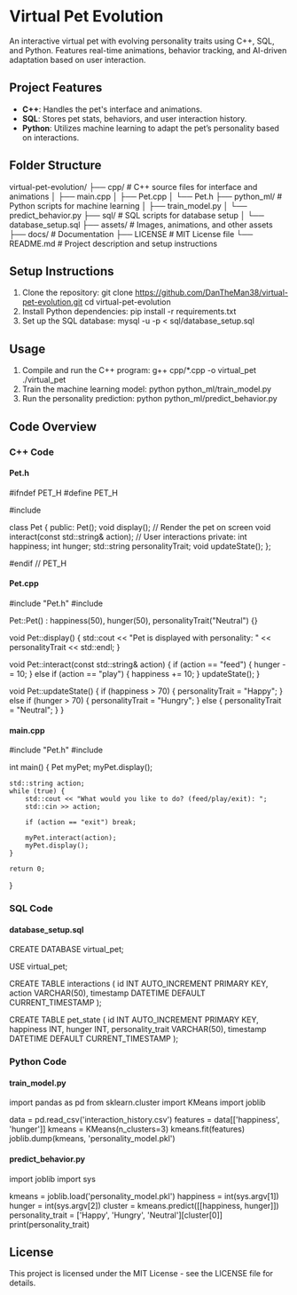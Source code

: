 # Virtual Pet Evolution

An interactive virtual pet with evolving personality traits using C++, SQL, and Python. Features real-time animations, behavior tracking, and AI-driven adaptation based on user interaction.

## Project Features
- **C++**: Handles the pet's interface and animations.
- **SQL**: Stores pet stats, behaviors, and user interaction history.
- **Python**: Utilizes machine learning to adapt the pet’s personality based on interactions.

## Folder Structure
virtual-pet-evolution/
├── cpp/                   # C++ source files for interface and animations
│   ├── main.cpp
│   ├── Pet.cpp
│   └── Pet.h
├── python_ml/             # Python scripts for machine learning
│   ├── train_model.py
│   └── predict_behavior.py
├── sql/                   # SQL scripts for database setup
│   └── database_setup.sql
├── assets/                # Images, animations, and other assets
├── docs/                  # Documentation
├── LICENSE                # MIT License file
└── README.md              # Project description and setup instructions

## Setup Instructions
1. Clone the repository:
   git clone https://github.com/DanTheMan38/virtual-pet-evolution.git
   cd virtual-pet-evolution
2. Install Python dependencies:
   pip install -r requirements.txt
3. Set up the SQL database:
   mysql -u <username> -p < sql/database_setup.sql

## Usage
1. Compile and run the C++ program:
   g++ cpp/*.cpp -o virtual_pet
   ./virtual_pet
2. Train the machine learning model:
   python python_ml/train_model.py
3. Run the personality prediction:
   python python_ml/predict_behavior.py <happiness> <hunger>

## Code Overview

### C++ Code

#### Pet.h
#ifndef PET_H
#define PET_H

#include <string>

class Pet {
public:
    Pet();
    void display();  // Render the pet on screen
    void interact(const std::string& action);  // User interactions
private:
    int happiness;
    int hunger;
    std::string personalityTrait;
    void updateState();
};

#endif // PET_H

#### Pet.cpp
#include "Pet.h"
#include <iostream>

Pet::Pet() : happiness(50), hunger(50), personalityTrait("Neutral") {}

void Pet::display() {
    std::cout << "Pet is displayed with personality: " << personalityTrait << std::endl;
}

void Pet::interact(const std::string& action) {
    if (action == "feed") {
        hunger -= 10;
    } else if (action == "play") {
        happiness += 10;
    }
    updateState();
}

void Pet::updateState() {
    if (happiness > 70) {
        personalityTrait = "Happy";
    } else if (hunger > 70) {
        personalityTrait = "Hungry";
    } else {
        personalityTrait = "Neutral";
    }
}

#### main.cpp
#include "Pet.h"
#include <iostream>

int main() {
    Pet myPet;
    myPet.display();

    std::string action;
    while (true) {
        std::cout << "What would you like to do? (feed/play/exit): ";
        std::cin >> action;

        if (action == "exit") break;

        myPet.interact(action);
        myPet.display();
    }

    return 0;
}

### SQL Code

#### database_setup.sql
CREATE DATABASE virtual_pet;

USE virtual_pet;

CREATE TABLE interactions (
    id INT AUTO_INCREMENT PRIMARY KEY,
    action VARCHAR(50),
    timestamp DATETIME DEFAULT CURRENT_TIMESTAMP
);

CREATE TABLE pet_state (
    id INT AUTO_INCREMENT PRIMARY KEY,
    happiness INT,
    hunger INT,
    personality_trait VARCHAR(50),
    timestamp DATETIME DEFAULT CURRENT_TIMESTAMP
);

### Python Code

#### train_model.py
import pandas as pd
from sklearn.cluster import KMeans
import joblib

data = pd.read_csv('interaction_history.csv')
features = data[['happiness', 'hunger']]
kmeans = KMeans(n_clusters=3)
kmeans.fit(features)
joblib.dump(kmeans, 'personality_model.pkl')

#### predict_behavior.py
import joblib
import sys

kmeans = joblib.load('personality_model.pkl')
happiness = int(sys.argv[1])
hunger = int(sys.argv[2])
cluster = kmeans.predict([[happiness, hunger]])
personality_trait = ['Happy', 'Hungry', 'Neutral'][cluster[0]]
print(personality_trait)

## License
This project is licensed under the MIT License - see the LICENSE file for details.
